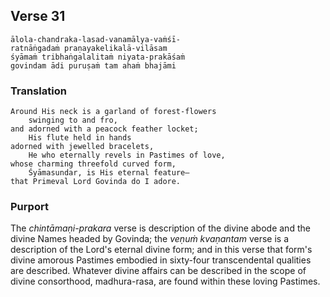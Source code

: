 ## Verse 31

    ālola-chandraka-lasad-vanamālya-vaṁśī-
    ratnāṅgadaṁ praṇayakelikalā-vilāsam
    śyāmaṁ tribhaṅgalalitaṁ niyata-prakāśaṁ
    govindam ādi puruṣaṁ tam ahaṁ bhajāmi

### Translation

    Around His neck is a garland of forest-flowers
        swinging to and fro,
    and adorned with a peacock feather locket;
        His flute held in hands
    adorned with jewelled bracelets,
        He who eternally revels in Pastimes of love,
    whose charming threefold curved form,
        Śyāmasundar, is His eternal feature—
    that Primeval Lord Govinda do I adore.

### Purport

The *chintāmaṇi-prakara* verse is description of the divine abode and the divine Names headed by Govinda; the *veṇuṁ kvaṇantam* verse is a description of the Lord's eternal divine form; and in this verse that form's divine amorous Pastimes embodied in sixty-four transcendental qualities are described. Whatever divine affairs can be described in the scope of divine consorthood, madhura-rasa, are found within these loving Pastimes.
